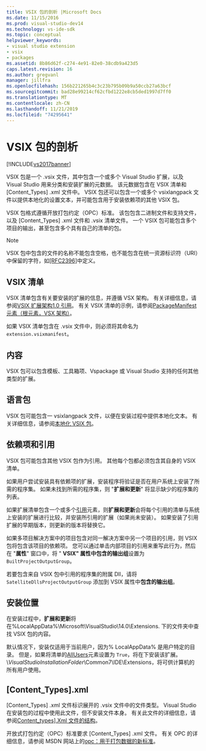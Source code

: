 ```yaml
---
title: VSIX 包的剖析 |Microsoft Docs
ms.date: 11/15/2016
ms.prod: visual-studio-dev14
ms.technology: vs-ide-sdk
ms.topic: conceptual
helpviewer_keywords:
- visual studio extension
- vsix
- packages
ms.assetid: 8b86d62f-c274-4e91-82e0-38cdb9a423d5
caps.latest.revision: 16
ms.author: gregvanl
manager: jillfra
ms.openlocfilehash: 156b221265b4c3c23b795b09b9a50ccb27a63bcf
ms.sourcegitcommit: bad28e99214cf62cfbd1222e8cb5ded1997d7ff0
ms.translationtype: MT
ms.contentlocale: zh-CN
ms.lasthandoff: 11/21/2019
ms.locfileid: "74295641"
---
```

# <a name="anatomy-of-a-vsix-package"></a>VSIX 包的剖析
[!INCLUDE[vs2017banner](../includes/vs2017banner.md)]

VSIX 包是一个 .vsix 文件，其中包含一个或多个 Visual Studio 扩展，以及 Visual Studio 用来分类和安装扩展的元数据。 该元数据包含在 VSIX 清单和 [Content_Types] .xml 文件中。 VSIX 包还可以包含一个或多个 vsixlangpack 文件以提供本地化的设置文本，并可能包含用于安装依赖项的其他 VSIX 包。  
  
 VSIX 包格式遵循开放打包约定（OPC）标准。 该包包含二进制文件和支持文件，以及 [Content_Types] .xml 文件和 .vsix 清单文件。 一个 VSIX 包可能包含多个项目的输出，甚至包含多个具有自己的清单的包。  
  
> [!NOTE]
> VSIX 包中包含的文件的名称不能包含空格，也不能包含在统一资源标识符（URI）中保留的字符，如[\[RFC2396\]](https://go.microsoft.com/fwlink/?LinkId=90339)中定义。  
  
## <a name="the-vsix-manifest"></a>VSIX 清单  
 VSIX 清单包含有关要安装的扩展的信息，并遵循 VSX 架构。 有关详细信息，请参阅[VSIX 扩展架构1.0 引用](https://msdn.microsoft.com/76e410ec-b1fb-4652-ac98-4a4c52e09a2b)。 有关 VSIX 清单的示例，请参阅[PackageManifest 元素（根元素，VSX 架构）](https://msdn.microsoft.com/f8ae42ba-775a-4d2b-976a-f556e147f187)。  
  
 如果 VSIX 清单包含在 .vsix 文件中，则必须将其命名为 `extension.vsixmanifest`。  
  
## <a name="the-content"></a>内容  
 VSIX 包可以包含模板、工具箱项、Vspackage 或 Visual Studio 支持的任何其他类型的扩展。  
  
## <a name="language-packs"></a>语言包  
 VSIX 包可能包含一 vsixlangpack 文件，以便在安装过程中提供本地化文本。 有关详细信息，请参阅[本地化 VSIX 包](../extensibility/localizing-vsix-packages.md)。  
  
## <a name="dependencies-and-references"></a>依赖项和引用  
 VSIX 包可能包含其他 VSIX 包作为引用。 其他每个包都必须包含其自身的 VSIX 清单。  
  
 如果用户尝试安装具有依赖项的扩展，安装程序将验证是否在用户系统上安装了所需的程序集。 如果未找到所需的程序集，则 "**扩展和更新**" 将显示缺少的程序集的列表。  
  
 如果扩展清单包含一个或多个[引用](https://msdn.microsoft.com/32c52934-e81e-4b53-8cb6-4df45ef7bfa8)元素，则**扩展和更新**会将每个引用的清单与系统上安装的扩展进行比较，并安装所引用的扩展（如果尚未安装）。 如果安装了引用扩展的早期版本，则更新的版本将替换它。  
  
 如果多项目解决方案中的项目包含对同一解决方案中另一个项目的引用，则 VSIX 包将包含该项目的依赖项。 您可以通过单击内部项目的引用来重写此行为，然后在 "**属性**" 窗口中，将 " **VSIX" 属性中包含的输出组**设置为 `BuiltProjectOutputGroup`。  
  
 若要包含来自 VSIX 包中引用的程序集的附属 Dll，请将 `SatelliteDllsProjectOutputGroup` 添加到 VSIX 属性中**包含的输出组**。  
  
## <a name="installation-location"></a>安装位置  
 在安装过程中，**扩展和更新**将在%LocalAppData%\Microsoft\VisualStudio\14.0\Extensions. 下的文件夹中查找 VSIX 包的内容。  
  
 默认情况下，安装仅适用于当前用户，因为% LocalAppData% 是用户特定的目录。 但是，如果将清单的[AllUsers](https://msdn.microsoft.com/ac817f50-3276-4ddb-b467-8bbb1432455b)元素设置为 `True`，将在下安装该扩展。\\*VisualStudioInstallationFolder*\Common7\IDE\Extensions，将可供计算机的所有用户使用。  
  
## <a name="content_typesxml"></a>[Content_Types].xml  
 [Content_Types] .xml 文件标识展开的 .vsix 文件中的文件类型。 Visual Studio 在安装包的过程中使用此文件，但不安装文件本身。 有关此文件的详细信息，请参阅[Content_types\].Xml 文件的结构](../extensibility/the-structure-of-the-content-types-dot-xml-file.md)。  
  
 开放式打包约定（OPC）标准要求 [Content_Types] .xml 文件。 有关 OPC 的详细信息，请参阅 MSDN 网站上的[opc：用于打包数据的新标准](https://go.microsoft.com/fwlink/?LinkID=148207)。
